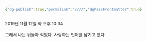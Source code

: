 ```yaml
---
{"dg-publish":true,"permalink":"////","dgPassFrontmatter":true}
---
```



2019년 11월 12일 화 오후 10:34<br/>
<br/>
그래서 나는 뒤돌아 적었다. 사랑하는 언어를 남기고 왔다.<br/>